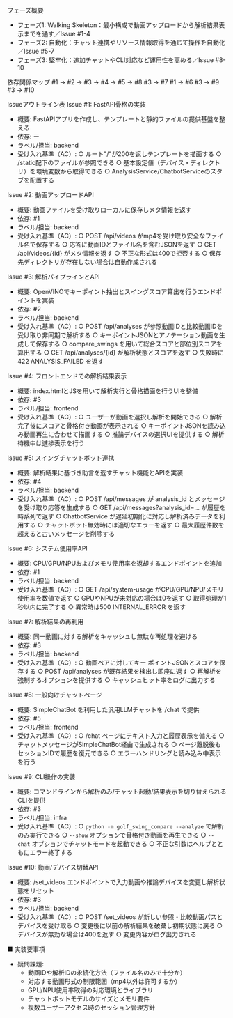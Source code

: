 フェーズ概要
- フェーズ1: Walking Skeleton：最小構成で動画アップロードから解析結果表示までを通す／Issue #1-4
- フェーズ2: 自動化：チャット連携やリソース情報取得を通じて操作を自動化／Issue #5-7
- フェーズ3: 堅牢化：追加チャットやCLI対応など運用性を高める／Issue #8-10

依存関係マップ
#1 -> #2 -> #3 -> #4 -> #5 -> #8
#3 -> #7
#1 -> #6
#3 -> #9
#3 -> #10

Issueアウトライン表
Issue #1: FastAPI骨格の実装
- 概要: FastAPIアプリを作成し、テンプレートと静的ファイルの提供基盤を整える
- 依存: ー
- ラベル/担当: backend
- 受け入れ基準（AC）:
    ○ ルート"/"が200を返しテンプレートを描画する
    ○ /static配下のファイルが参照できる
    ○ 基本設定値（デバイス・ディレクトリ）を環境変数から取得できる
    ○ AnalysisService/ChatbotServiceのスタブを配置する

Issue #2: 動画アップロードAPI
- 概要: 動画ファイルを受け取りローカルに保存しメタ情報を返す
- 依存: #1
- ラベル/担当: backend
- 受け入れ基準（AC）:
    ○ POST /api/videos がmp4を受け取り安全なファイル名で保存する
    ○ 応答に動画IDとファイル名を含むJSONを返す
    ○ GET /api/videos/{id} がメタ情報を返す
    ○ 不正な形式は400で拒否する
    ○ 保存先ディレクトリが存在しない場合は自動作成される

Issue #3: 解析パイプラインとAPI
- 概要: OpenVINOでキーポイント抽出とスイングスコア算出を行うエンドポイントを実装
- 依存: #2
- ラベル/担当: backend
- 受け入れ基準（AC）:
    ○ POST /api/analyses が参照動画IDと比較動画IDを受け取り非同期で解析する
    ○ キーポイントJSONとアノテーション動画を生成して保存する
    ○ compare_swings を用いて総合スコアと部位別スコアを算出する
    ○ GET /api/analyses/{id} が解析状態とスコアを返す
    ○ 失敗時に422 ANALYSIS_FAILED を返す

Issue #4: フロントエンドでの解析結果表示
- 概要: index.htmlとJSを用いて解析実行と骨格描画を行うUIを整備
- 依存: #3
- ラベル/担当: frontend
- 受け入れ基準（AC）:
    ○ ユーザーが動画を選択し解析を開始できる
    ○ 解析完了後にスコアと骨格付き動画が表示される
    ○ キーポイントJSONを読み込み動画再生に合わせて描画する
    ○ 推論デバイスの選択UIを提供する
    ○ 解析待機中は進捗表示を行う

Issue #5: スイングチャットボット連携
- 概要: 解析結果に基づき助言を返すチャット機能とAPIを実装
- 依存: #4
- ラベル/担当: backend
- 受け入れ基準（AC）:
    ○ POST /api/messages が analysis_id とメッセージを受け取り応答を生成する
    ○ GET /api/messages?analysis_id=... が履歴を時系列で返す
    ○ ChatbotService が遅延初期化に対応し解析済みデータを利用する
    ○ チャットボット無効時には適切なエラーを返す
    ○ 最大履歴件数を超えると古いメッセージを削除する

Issue #6: システム使用率API
- 概要: CPU/GPU/NPUおよびメモリ使用率を返却するエンドポイントを追加
- 依存: #1
- ラベル/担当: backend
- 受け入れ基準（AC）:
    ○ GET /api/system-usage がCPU/GPU/NPU/メモリ使用率を数値で返す
    ○ GPUやNPUが未対応の場合は0を返す
    ○ 取得処理が1秒以内に完了する
    ○ 異常時は500 INTERNAL_ERROR を返す

Issue #7: 解析結果の再利用
- 概要: 同一動画に対する解析をキャッシュし無駄な再処理を避ける
- 依存: #3
- ラベル/担当: backend
- 受け入れ基準（AC）:
    ○ 動画ペアに対してキー ポイントJSONとスコアを保存する
    ○ POST /api/analyses が既存結果を検出し即座に返す
    ○ 再解析を強制するオプションを提供する
    ○ キャッシュヒット率をログに出力する

Issue #8: 一般向けチャットページ
- 概要: SimpleChatBot を利用した汎用LLMチャットを /chat で提供
- 依存: #5
- ラベル/担当: frontend
- 受け入れ基準（AC）:
    ○ /chat ページにテキスト入力と履歴表示を備える
    ○ チャットメッセージがSimpleChatBot経由で生成される
    ○ ページ離脱後もセッションIDで履歴を復元できる
    ○ エラーハンドリングと読み込み中表示を行う

Issue #9: CLI操作の実装
- 概要: コマンドラインから解析のみ/チャット起動/結果表示を切り替えられるCLIを提供
- 依存: #3
- ラベル/担当: infra
- 受け入れ基準（AC）:
    ○ `python -m golf_swing_compare --analyze` で解析のみ実行できる
    ○ `--show` オプションで骨格付き動画を再生できる
    ○ `--chat` オプションでチャットモードを起動できる
    ○ 不正な引数はヘルプとともにエラー終了する

Issue #10: 動画/デバイス切替API
- 概要: /set_videos エンドポイントで入力動画や推論デバイスを変更し解析状態をリセット
- 依存: #3
- ラベル/担当: backend
- 受け入れ基準（AC）:
    ○ POST /set_videos が新しい参照・比較動画パスとデバイスを受け取る
    ○ 変更後に以前の解析結果を破棄し初期状態に戻る
    ○ デバイスが無効な場合は400を返す
    ○ 変更内容がログ出力される

■ 実装要事項
- 疑問課題:
    - 動画IDや解析IDの永続化方法（ファイル名のみで十分か）
    - 対応する動画形式の制限範囲（mp4以外は許可するか）
    - GPU/NPU使用率取得の対応環境とライブラリ
    - チャットボットモデルのサイズとメモリ要件
    - 複数ユーザーアクセス時のセッション管理方針
